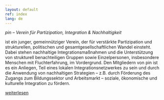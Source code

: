 ```yaml
---
layout: default
ref: index
lang: de
---
```



*pin – Verein für Partizipation, Integration & Nachhaltigkeit*

ist ein junger, gemeinnütziger Verein, der für verstärkte Partizipation und strukturellen, politischen und gesamtgesellschaftlichen Wandel einsteht. Dabei stehen nachhaltige Integrationsmaßnahmen und die Unterstützung von strukturell benachteiligen Gruppen sowie Einzelpersonen, insbesondere Menschen mit Fluchterfahrung, im Vordergrund. Den Mitgliedern von pin ist es ein Anliegen, Teil eines lokalen Integrationsnetzwerkes zu sein und durch die Anwendung von nachhaltigen Strategien – z.B. durch Förderung des Zugangs zum Bildungssektor und Arbeitsmarkt – soziale, ökonomische und kulturelle Integration zu fördern.

[weiterlesen](/de/ueber_uns)

